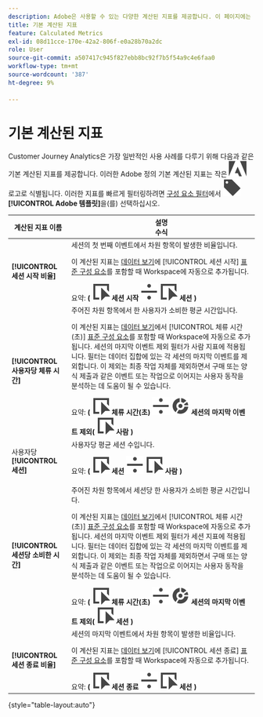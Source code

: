 ```yaml
---
description: Adobe은 사용할 수 있는 다양한 계산된 지표를 제공합니다. 이 페이지에는 이러한 지표와 그 사용 용도가 나열됩니다.
title: 기본 계산된 지표
feature: Calculated Metrics
exl-id: 08d11cce-170e-42a2-806f-e0a28b70a2dc
role: User
source-git-commit: a507417c945f827ebb8bc92f7b5f54a9c4e6faa0
workflow-type: tm+mt
source-wordcount: '387'
ht-degree: 9%

---
```


# 기본 계산된 지표

Customer Journey Analytics은 가장 일반적인 사용 사례를 다루기 위해 다음과 같은 기본 계산된 지표를 제공합니다. 이러한 Adobe 정의 기본 계산된 지표는 작은 ![AdobeLogoSmall](/help/assets/icons/AdobeLogoSmall.svg) 로고로 식별됩니다. 이러한 지표를 빠르게 필터링하려면 [구성 요소 필터](/help/components/overview.md#filter)에서 ![레이블](/help/assets/icons/Label.svg) **[!UICONTROL Adobe 템플릿]**&#x200B;을(를) 선택하십시오.

| 계산된 지표 이름 | 설명<br/>수식 |
|---------|----------|
| **[!UICONTROL 세션 시작 비율]** | 세션의 첫 번째 이벤트에서 차원 항목이 발생한 비율입니다.<p>이 계산된 지표는 [데이터 보기](/help/data-views/create-dataview.md)에 [!UICONTROL 세션 시작] [표준 구성 요소](/help/data-views/component-reference.md)를 포함할 때 Workspace에 자동으로 추가됩니다.</p>요약: **(** ![이벤트](/help/assets/icons/Event.svg) **세션 시작** ![나누기](/help/assets/icons/Divide.svg) ![이벤트](/help/assets/icons/Event.svg) **세션** **)** |
| **[!UICONTROL 사용자당 체류 시간]** | 주어진 차원 항목에서 한 사용자가 소비한 평균 시간입니다.<p>이 계산된 지표는 [데이터 보기](/help/data-views/create-dataview.md)에서 [!UICONTROL 체류 시간(초)] [표준 구성 요소](/help/data-views/component-reference.md)를 포함할 때 Workspace에 자동으로 추가됩니다. 세션의 마지막 이벤트 제외 필터가 사람 지표에 적용됩니다. 필터는 데이터 집합에 있는 각 세션의 마지막 이벤트를 제외합니다. 이 제외는 최종 작업 자체를 제외하면서 구매 또는 양식 제출과 같은 이벤트 또는 작업으로 이어지는 사용자 동작을 분석하는 데 도움이 될 수 있습니다.</p>요약: **(** ![이벤트](/help/assets/icons/Event.svg) **체류 시간(초)** ![나누기](/help/assets/icons/Divide.svg) ![세분화](/help/assets/icons/Segmentation.svg) **세션의 마지막 이벤트 제외(** ![이벤트](/help/assets/icons/Event.svg) **사람 )** |
| 사용자당 **[!UICONTROL 세션]** | 사용자당 평균 세션 수입니다.<p>요약: **(** ![이벤트](/help/assets/icons/Event.svg) **세션** ![나누기](/help/assets/icons/Divide.svg) ![이벤트](/help/assets/icons/Event.svg) **사람** **)** |
| **[!UICONTROL 세션당 소비한 시간]** | 주어진 차원 항목에서 세션당 한 사용자가 소비한 평균 시간입니다.<p>이 계산된 지표는 [데이터 보기](/help/data-views/create-dataview.md)에서 [!UICONTROL 체류 시간(초)] [표준 구성 요소](/help/data-views/component-reference.md)를 포함할 때 Workspace에 자동으로 추가됩니다. 세션의 마지막 이벤트 제외 필터가 세션 지표에 적용됩니다. 필터는 데이터 집합에 있는 각 세션의 마지막 이벤트를 제외합니다. 이 제외는 최종 작업 자체를 제외하면서 구매 또는 양식 제출과 같은 이벤트 또는 작업으로 이어지는 사용자 동작을 분석하는 데 도움이 될 수 있습니다.</p>요약: **(** ![이벤트](/help/assets/icons/Event.svg) **체류 시간(초)** ![나누기](/help/assets/icons/Divide.svg) ![세분화](/help/assets/icons/Segmentation.svg) **세션의 마지막 이벤트 제외(** ![이벤트](/help/assets/icons/Event.svg) **세션 )** |
| **[!UICONTROL 세션 종료 비율]** | 세션의 마지막 이벤트에서 차원 항목이 발생한 비율입니다. <p>이 계산된 지표는 [데이터 보기](/help/data-views/create-dataview.md)에 [!UICONTROL 세션 종료] [표준 구성 요소](/help/data-views/component-reference.md)를 포함할 때 Workspace에 자동으로 추가됩니다.</p>요약: **(** ![이벤트](/help/assets/icons/Event.svg) **세션 종료** ![나누기](/help/assets/icons/Divide.svg) ![이벤트](/help/assets/icons/Event.svg) **세션** **)** |

{style="table-layout:auto"}
